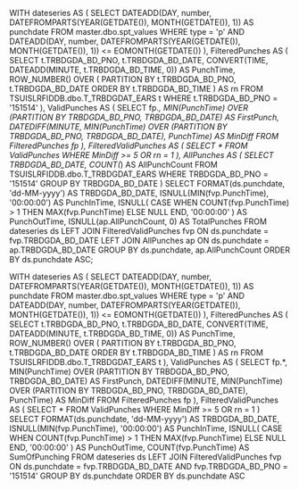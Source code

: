 
WITH dateseries AS (
    SELECT 
        DATEADD(DAY, number, DATEFROMPARTS(YEAR(GETDATE()), MONTH(GETDATE()), 1)) AS punchdate 
    FROM master.dbo.spt_values 
    WHERE type = 'p' 
        AND DATEADD(DAY, number, DATEFROMPARTS(YEAR(GETDATE()), MONTH(GETDATE()), 1)) 
            <= EOMONTH(GETDATE())
),
FilteredPunches AS (
    SELECT 
        t.TRBDGDA_BD_PNO, 
        t.TRBDGDA_BD_DATE, 
        CONVERT(TIME, DATEADD(MINUTE, t.TRBDGDA_BD_TIME, 0)) AS PunchTime,
        ROW_NUMBER() OVER (
            PARTITION BY t.TRBDGDA_BD_PNO, t.TRBDGDA_BD_DATE 
            ORDER BY t.TRBDGDA_BD_TIME
        ) AS rn
    FROM TSUISLRFIDDB.dbo.T_TRBDGDAT_EARS t
    WHERE t.TRBDGDA_BD_PNO = '151514'
),
ValidPunches AS (
    SELECT 
        fp.*, 
        MIN(PunchTime) OVER (PARTITION BY TRBDGDA_BD_PNO, TRBDGDA_BD_DATE) AS FirstPunch, 
        DATEDIFF(MINUTE, 
            MIN(PunchTime) OVER (PARTITION BY TRBDGDA_BD_PNO, TRBDGDA_BD_DATE), 
            PunchTime) AS MinDiff 
    FROM FilteredPunches fp
),
FilteredValidPunches AS (
    SELECT * 
    FROM ValidPunches 
    WHERE MinDiff >= 5 OR rn = 1
),
AllPunches AS (
    SELECT 
        TRBDGDA_BD_DATE,
        COUNT(*) AS AllPunchCount
    FROM TSUISLRFIDDB.dbo.T_TRBDGDAT_EARS
    WHERE TRBDGDA_BD_PNO = '151514'
    GROUP BY TRBDGDA_BD_DATE
)
SELECT 
    FORMAT(ds.punchdate, 'dd-MM-yyyy') AS TRBDGDA_BD_DATE,
    ISNULL(MIN(fvp.PunchTime), '00:00:00') AS PunchInTime,
    ISNULL(
        CASE 
            WHEN COUNT(fvp.PunchTime) > 1 THEN MAX(fvp.PunchTime)
            ELSE NULL 
        END, 
        '00:00:00'
    ) AS PunchOutTime,
    ISNULL(ap.AllPunchCount, 0) AS TotalPunches
FROM dateseries ds
LEFT JOIN FilteredValidPunches fvp 
    ON ds.punchdate = fvp.TRBDGDA_BD_DATE
LEFT JOIN AllPunches ap 
    ON ds.punchdate = ap.TRBDGDA_BD_DATE
GROUP BY ds.punchdate, ap.AllPunchCount
ORDER BY ds.punchdate ASC;





WITH dateseries AS (
    SELECT 
        DATEADD(DAY, number, DATEFROMPARTS(YEAR(GETDATE()), MONTH(GETDATE()), 1)) AS punchdate 
    FROM master.dbo.spt_values 
    WHERE type = 'p' 
        AND DATEADD(DAY, number, DATEFROMPARTS(YEAR(GETDATE()), MONTH(GETDATE()), 1)) 
            <= EOMONTH(GETDATE())
),
FilteredPunches AS (
    SELECT 
        t.TRBDGDA_BD_PNO, 
        t.TRBDGDA_BD_DATE, 
        CONVERT(TIME, DATEADD(MINUTE, t.TRBDGDA_BD_TIME, 0)) AS PunchTime,
        ROW_NUMBER() OVER (
            PARTITION BY t.TRBDGDA_BD_PNO, t.TRBDGDA_BD_DATE 
            ORDER BY t.TRBDGDA_BD_TIME
        ) AS rn
    FROM TSUISLRFIDDB.dbo.T_TRBDGDAT_EARS t
),
ValidPunches AS (
    SELECT 
        fp.*, 
        MIN(PunchTime) OVER (PARTITION BY TRBDGDA_BD_PNO, TRBDGDA_BD_DATE) AS FirstPunch, 
        DATEDIFF(MINUTE, 
            MIN(PunchTime) OVER (PARTITION BY TRBDGDA_BD_PNO, TRBDGDA_BD_DATE), 
            PunchTime) AS MinDiff 
    FROM FilteredPunches fp
),
FilteredValidPunches AS (
    SELECT * 
    FROM ValidPunches 
    WHERE MinDiff >= 5 OR rn = 1
)
SELECT 
    FORMAT(ds.punchdate, 'dd-MM-yyyy') AS TRBDGDA_BD_DATE,
    ISNULL(MIN(fvp.PunchTime), '00:00:00') AS PunchInTime,
    ISNULL(
        CASE 
            WHEN COUNT(fvp.PunchTime) > 1 THEN MAX(fvp.PunchTime)
            ELSE NULL 
        END, 
        '00:00:00'
    ) AS PunchOutTime,
    COUNT(fvp.PunchTime) AS SumOfPunching
FROM dateseries ds
LEFT JOIN FilteredValidPunches fvp 
    ON ds.punchdate = fvp.TRBDGDA_BD_DATE 
    AND fvp.TRBDGDA_BD_PNO = '151514'
GROUP BY ds.punchdate
ORDER BY ds.punchdate ASC
